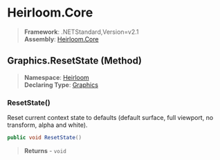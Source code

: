 # Heirloom.Core

> **Framework**: .NETStandard,Version=v2.1  
> **Assembly**: [Heirloom.Core][0]

## Graphics.ResetState (Method)

> **Namespace**: [Heirloom][0]  
> **Declaring Type**: [Graphics][1]

### ResetState()

Reset current context state to defaults (default surface, full viewport, no transform, alpha and white).

```cs
public void ResetState()
```

> **Returns** - `void`

[0]: ../../../Heirloom.Core.md
[1]: ../Graphics.md

